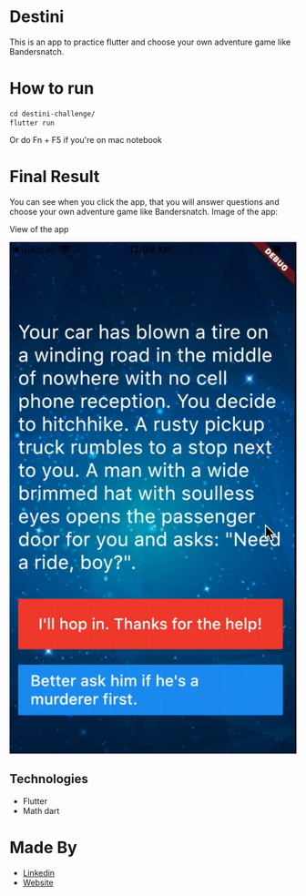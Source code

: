 # Destini

This is an app to practice flutter and choose your own adventure game like Bandersnatch.

# How to run

```shell
cd destini-challenge/
flutter run
```

Or do Fn + F5 if you're on mac notebook

# Final Result

You can see when you click the app, that you will answer questions and choose your own adventure game like Bandersnatch. Image of the app:

View of the app

![view of app](images/app-video.gif)

## Technologies

- Flutter
- Math dart

# Made By

- [Linkedin](https://br.linkedin.com/in/larissa-varj%C3%A3o-152932b8)
- [Website](http://larissavarjao.com/)

